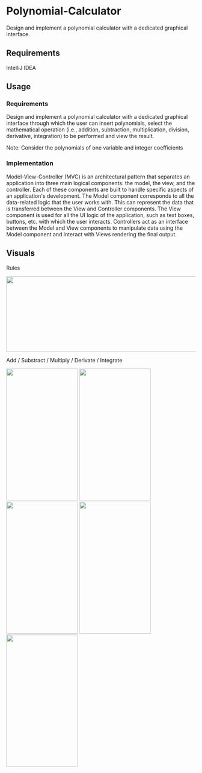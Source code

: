 # Polynomial-Calculator
Design and implement a polynomial calculator with a dedicated graphical interface.

## Requirements
IntelliJ IDEA

## Usage
### Requirements
Design and implement a polynomial calculator with a dedicated graphical interface through which 
the user can insert polynomials, select the mathematical operation (i.e., addition, subtraction, 
multiplication, division, derivative, integration) to be performed and view the result.

Note: Consider the polynomials of one variable and integer coefficients

### Implementation
Model-View-Controller (MVC) is an architectural pattern that separates an application into three main logical components: the model, the view, and the controller. Each of these components are built to handle specific aspects of an application's development.
The Model component corresponds to all the data-related logic that the user works with. This can represent the data that is transferred between the View and Controller components. The View component is used for all the UI logic of the application, such as text boxes, buttons, etc. with which the user interacts.
Controllers act as an interface between the Model and View components to manipulate data using the Model component and interact with Views rendering the final output.

## Visuals
Rules
<div allign="center">
    <img src="https://user-images.githubusercontent.com/93877610/232545605-9babf4b1-f22e-4e17-b83a-4b53ba31c658.jpg" width="1000" height="200">
 </div>
    
Add / Substract / Multiply / Derivate / Integrate
<div allign="center">
    <img src="https://user-images.githubusercontent.com/93877610/232544801-b2ef6eac-805f-4f6a-8ce9-854f1501689c.jpg" width="190" height="350">
    <img src="https://user-images.githubusercontent.com/93877610/232544805-97f8b280-fa21-40ed-908b-4c4278a74e4f.jpg" width="190" height="350">
    <img src="https://user-images.githubusercontent.com/93877610/232544806-bd34d903-f504-4273-bdb5-90d268aea4d3.jpg" width="190" height="350">
    <img src="https://user-images.githubusercontent.com/93877610/232544809-80e1052a-181f-4d45-992a-10be9a549b66.jpg" width="190" height="350">
    <img src="https://user-images.githubusercontent.com/93877610/232544799-e5ec6a76-8b6b-417c-b83b-dcdf6f160fef.jpg" width="190" height="350">
</div>
